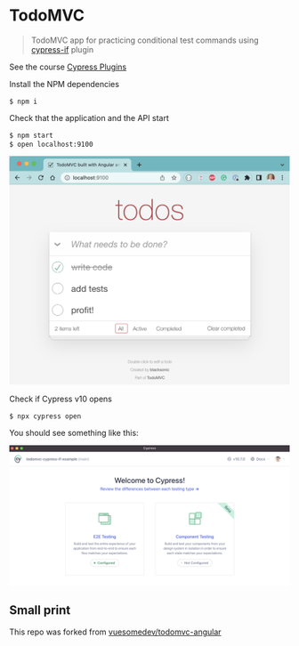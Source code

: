 # TodoMVC

> TodoMVC app for practicing conditional test commands using [cypress-if](https://github.com/bahmutov/cypress-if) plugin

See the course [Cypress Plugins](https://cypress.tips/courses/cypress-plugins)

Install the NPM dependencies

```
$ npm i
```

Check that the application and the API start

```
$ npm start
$ open localhost:9100
```

![Application](./images/todomvc.png)

Check if Cypress v10 opens

```
$ npx cypress open
```

You should see something like this:

![Cypress open](./images/cy-open.png)

## Small print

This repo was forked from [vuesomedev/todomvc-angular](https://github.com/vuesomedev/todomvc-angular)
